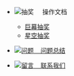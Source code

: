 <div class="sidebar-logo">
  <a href="#/" target="_blank">
    <i class="icon-logo logo-name"></i>
  </a>
</div>

- ![抽奖](../../_media/svg/help.svg)&nbsp;&nbsp;&nbsp;&nbsp; 操作文档

  - [巨幕抽奖](luck/screen.md)
  - [星空抽奖](luck/skying.md)

- [![问题](../../_media/svg/question.svg)&nbsp;&nbsp;&nbsp;&nbsp;问题总结](question.md)

- [![留言](../../_media/svg/msg.svg)&nbsp;&nbsp;&nbsp;&nbsp;联系我们](msg.md)
